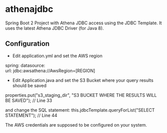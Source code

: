 # athenajdbc
Spring Boot 2 Project with Athena JDBC access using the JDBC Template. It uses the latest Athena JDBC Driver (for Java 8). 

## Configuration

- Edit application.yml and set the AWS region

spring:
    datasource:       
        url: jdbc:awsathena://AwsRegion=[REGION] 

- Edit Application.java and set the S3 Bucket where your query results should be saved

properties.put("s3_staging_dir", "S3 BUCKET WHERE THE RESULTS WILL BE SAVED"); // Line 33

and change the SQL statement:
this.jdbcTemplate.queryForList("SELECT STATEMENT"); // Line 44

The AWS credentials are supposed to be configured on your system.
